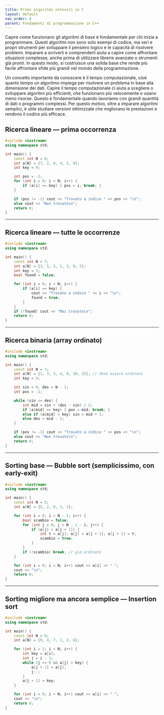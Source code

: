 ```yaml
---
title: Primi algoritmi notevoli in C
layout: default
nav_order: 8
parent: Fondamenti di programmazione in C++
---
```


Capire come funzionano gli algoritmi di base è fondamentale per chi inizia a programmare. Questi algoritmi non sono solo esempi di codice, ma veri e propri strumenti per sviluppare il pensiero logico e le capacità di risolvere problemi. Imparare a scriverli e comprenderli aiuta a capire come affrontare situazioni complesse, anche prima di utilizzare librerie avanzate o strumenti già pronti. In questo modo, si costruisce una solida base che rende più facile affrontare sfide più grandi nel mondo della programmazione.

Un concetto importante da conoscere è il tempo computazionale, cioè quanto tempo un algoritmo impiega per risolvere un problema in base alla dimensione dei dati. Capire il tempo computazionale ci aiuta a scegliere o sviluppare algoritmi più efficienti, che funzionano più velocemente o usano meno risorse. Questo è fondamentale quando lavoriamo con grandi quantità di dati o programmi complessi. Per questo motivo, oltre a imparare algoritmi semplici, è utile studiare versioni ottimizzate che migliorano le prestazioni e rendono il codice più efficace.

## Ricerca lineare — prima occorrenza

```cpp
#include <iostream>
using namespace std;

int main() {
    const int N = 6;
    int a[N] = {7, 2, 9, 4, 2, 9};
    int key = 9;

    int pos = -1;
    for (int i = 0; i < N; i++) {
        if (a[i] == key) { pos = i; break; }
    }

    if (pos != -1) cout << "Trovato a indice " << pos << "\n";
    else cout << "Non trovato\n";
    return 0;
}
```


***

## Ricerca lineare — tutte le occorrenze

```cpp
#include <iostream>
using namespace std;

int main() {
    const int N = 7;
    int a[N] = {3, 5, 3, 1, 3, 9, 5};
    int key = 3;
    bool found = false;

    for (int i = 0; i < N; i++) {
        if (a[i] == key) {
            cout << "Trovato a indice " << i << "\n";
            found = true;
        }
    }
    if (!found) cout << "Mai trovato\n";
    return 0;
}
```


***

## Ricerca binaria (array ordinato)

```cpp
#include <iostream>
using namespace std;

int main() {
    const int N = 7;
    int a[N] = {1, 3, 3, 4, 8, 10, 15}; // deve essere ordinato
    int key = 4;

    int sin = 0, des = N - 1;
    int pos = -1;

    while (sin <= des) {
        int mid = sin + (des - sin) / 2;
        if (a[mid] == key) { pos = mid; break; }
        else if (a[mid] < key) sin = mid + 1;
        else des = mid - 1;
    }

    if (pos != -1) cout << "Trovato a indice " << pos << "\n";
    else cout << "Non trovato\n";
    return 0;
}
```


***

## Sorting base — Bubble sort (semplicissimo, con early-exit)

```cpp
#include <iostream>
using namespace std;

int main() {
    const int N = 5;
    int a[N] = {5, 2, 8, 1, 3};

    for (int i = 0; i < N - 1; i++) {
        bool scambio = false;
        for (int j = 0; j < N - 1 - i; j++) {
            if (a[j] > a[j + 1]) {
                int t = a[j]; a[j] = a[j + 1]; a[j + 1] = t;
                scambio = true;
            }
        }
        if (!scambio) break; // già ordinato
    }

    for (int i = 0; i < N; i++) cout << a[i] << " ";
    cout << "\n";
    return 0;
}
```


***

## Sorting migliore ma ancora semplice — Insertion sort

```cpp
#include <iostream>
using namespace std;

int main() {
    const int N = 6;
    int a[N] = {9, 4, 7, 1, 2, 6};

    for (int i = 1; i < N; i++) {
        int key = a[i];
        int j = i - 1;
        while (j >= 0 && a[j] > key) {
            a[j + 1] = a[j];
            j--;
        }
        a[j + 1] = key;
    }

    for (int i = 0; i < N; i++) cout << a[i] << " ";
    cout << "\n";
    return 0;
}
```